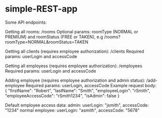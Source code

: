 # simple-REST-app

Some API endpoints:

  Getting all rooms:
    /rooms
    Optional params: roomType (NORMAL or PREMIUM) and roomStatus (FREE or TAKEN),
    e.g /rooms?roomType=NORMAL&roomStatus=TAKEN
    
  Getting all clients (requires employee authorization):
    /clients
    Required params: userLogin and accessCode
    
  Getting all employess (requires employee authorization):
    /employees
    Required params: userLogin and accessCode
    
  Adding employee (requires employee authorization and admin status):
    /add-employee
    Required params: userLogin, accessCode
    Example request body: 
    {
	    "firstName": "Robert",
	    "lastName": "Smith",
	    "employeeLogin": "rSmith",
	    "employeeAccessCode": "rSmith1234",
	    "isAdmin": false
    }
    
Default employee access data:
  admin:
    userLogin: "jsmith", accessCode: "1234"
  normal employee:
    userLogin: "asmith", accessCode: "5678"
 
